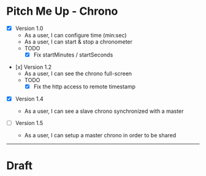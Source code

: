 # Pitch Me Up - Chrono

* [x] Version 1.0
    * As a user, I can configure time (min:sec)
    * As a user, I can start & stop a chronometer
    * TODO
        * [x] Fix startMinutes / startSeconds

* [x] Version 1.2
    * As a user, I can see the chrono full-screen
    * TODO
        * [x] Fix the http access to remote timestamp

* [x] Version 1.4
    * As a user, I can see a slave chrono synchronized with a master

* [ ] Version 1.5
    * As a user, I can setup a master chrono in order to be shared


---

# Draft

<App>
    <Chrono>
        <Digits/>
        <Controls/>
        <SharedControls>
    <Chrono/>
</App>